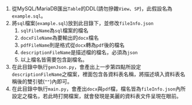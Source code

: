 1. 從MySQL/MariaDB匯出`Table`的DDL(請勿摻雜`View`、`SP`)，此假設名為`example.sql`。
1. 將`sql`檔案(`example.sql`)放到此目錄下，並修改`fileInfo.json`  
    1. `sqlFileName`為`sql`檔案的檔名
    1. `docxFileName`為要輸出的`docx`檔名
    1. `pdfFileName`則是格式從`docx`轉為`pdf`後的檔名
    1. `descriptionFileName`是描述檔的檔名，必須為`json`
    1. 以上檔名皆需要包含副檔名。
1. 在此目錄中執行`genJson.py`，會產出上一步第四點所設定`descriptionFileName`之檔案，裡面包含各資料表名稱，將描述填入資料表名稱後的雙引號(`""`)內即可。
1. 在此目錄中執行`main.py`，會產出`docx`與`pdf`檔，檔名皆為`fileInfo.json`內所設定之檔名，若此時打開檔案，就會發現是美麗的資料表文件呈現在眼前。